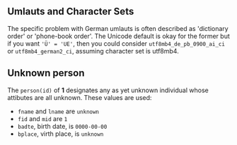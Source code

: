 ## Umlauts and Character Sets

The specific problem with German umlauts is often described as 'dictionary order' or 'phone-book order'.
The Unicode default is okay for the former but if you want `'Ü' = 'UE'`, then you could consider
`utf8mb4_de_pb_0900_ai_ci` or `utf8mb4_german2_ci`, assuming character set is utf8mb4.

## Unknown person

The `person(id)` of **1** designates any as yet unknown individual whose attibutes are all unknown. These values are used:

* `fname` and `lname` are `unknown`
* `fid` and `mid` are `1`
* `badte`, birth date, is `0000-00-00`
* `bplace`, virth place, is `unknown`
